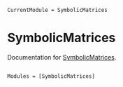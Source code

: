 ```@meta
CurrentModule = SymbolicMatrices
```

# SymbolicMatrices

Documentation for [SymbolicMatrices](https://github.com/alcyon-lab/SymbolicMatrices.jl).

```@index
```

```@autodocs
Modules = [SymbolicMatrices]
```
